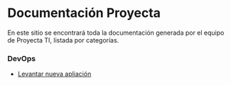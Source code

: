 # Documentación Proyecta

En este sitio se encontrará toda la documentación generada por el equipo de Proyecta TI, listada por categorías.

### DevOps
- [Levantar nueva apliación](http://docs.trabajosproyecta.cl/devops/levantar-nueva-aplicacion.html)
